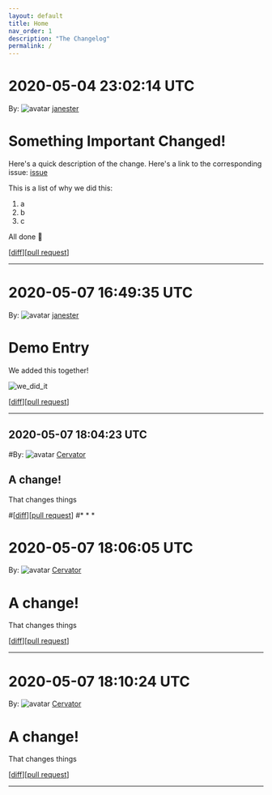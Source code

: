 ```yaml
---
layout: default
title: Home
nav_order: 1
description: "The Changelog"
permalink: /
---
```


# 2020-05-04 23:02:14 UTC

By: ![avatar](https://avatars1.githubusercontent.com/u/3330181?v=4&s=50) [janester](https://github.com/janester)

# Something Important Changed!

Here's a quick description of the change. Here's a link to the corresponding issue: [issue]()

This is a list of why we did this:

1. a
1. b
1. c

All done 🎉

[[diff](https://github.com/githubsatelliteworkshops/webhooks-with-rest/pull/9.diff)][[pull request](https://github.com/githubsatelliteworkshops/webhooks-with-rest/pull/9)]
* * *

# 2020-05-07 16:49:35 UTC

By: ![avatar](https://avatars1.githubusercontent.com/u/3330181?v=4&s=50) [janester](https://github.com/janester)

# Demo Entry

We added this together!

![we_did_it](https://user-images.githubusercontent.com/3330181/80780711-e9343480-8b3d-11ea-8a54-ab9fe9e70f95.gif)

[[diff](https://github.com/githubsatelliteworkshops/webhooks-with-rest/pull/20.diff)][[pull request](https://github.com/githubsatelliteworkshops/webhooks-with-rest/pull/20)]
* * *
## 2020-05-07 18:04:23 UTC

#By: ![avatar](https://avatars3.githubusercontent.com/u/1063833?v=4&s=50) [Cervator](https://github.com/Cervator)

## A change!

That changes things

#[[diff](https://github.com/Cervator/webhooks-with-rest/pull/1.diff)][[pull request](https://github.com/Cervator/webhooks-with-rest/pull/1)]
#* * *
# 2020-05-07 18:06:05 UTC

By: ![avatar](https://avatars3.githubusercontent.com/u/1063833?v=4&s=50) [Cervator](https://github.com/Cervator)

# A change!

That changes things

[[diff](https://github.com/Cervator/webhooks-with-rest/pull/1.diff)][[pull request](https://github.com/Cervator/webhooks-with-rest/pull/1)]
* * *
# 2020-05-07 18:10:24 UTC

By: ![avatar](https://avatars3.githubusercontent.com/u/1063833?v=4&s=50) [Cervator](https://github.com/Cervator)

# A change!

That changes things

[[diff](https://github.com/Cervator/webhooks-with-rest/pull/1.diff)][[pull request](https://github.com/Cervator/webhooks-with-rest/pull/1)]
* * *
